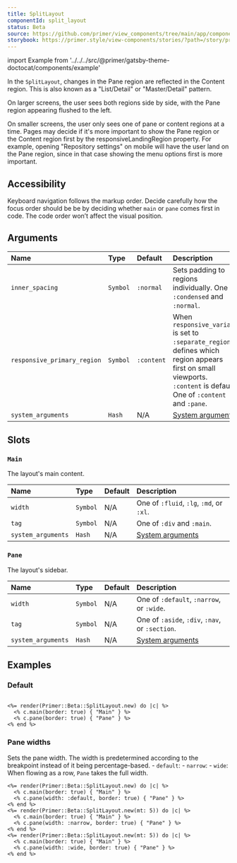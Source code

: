 ```yaml
---
title: SplitLayout
componentId: split_layout
status: Beta
source: https://github.com/primer/view_components/tree/main/app/components/primer/beta/split_layout.rb
storybook: https://primer.style/view-components/stories/?path=/story/primer-beta-split-layout
---
```


import Example from '../../../src/@primer/gatsby-theme-doctocat/components/example'

<!-- Warning: AUTO-GENERATED file, do not edit. Add code comments to your Ruby instead <3 -->

In the `SplitLayout`, changes in the Pane region are reflected in the Content region. This is also known as a "List/Detail" or "Master/Detail" pattern.

On larger screens, the user sees both regions side by side, with the Pane region appearing flushed to the left.

On smaller screens, the user only sees one of pane or content regions at a time.
Pages may decide if it's more important to show the Pane region or the Content region first by the responsiveLandingRegion property.
For example, opening "Repository settings" on mobile will have the user land on the Pane region, since in that case showing the menu options first is more important.

## Accessibility

Keyboard navigation follows the markup order. Decide carefully how the focus order should be be by deciding whether
`main` or `pane` comes first in code. The code order won’t affect the visual position.

## Arguments

| Name | Type | Default | Description |
| :- | :- | :- | :- |
| `inner_spacing` | `Symbol` | `:normal` | Sets padding to regions individually. One of `:condensed` and `:normal`. |
| `responsive_primary_region` | `Symbol` | `:content` | When `responsive_variant` is set to `:separate_regions`, defines which region appears first on small viewports. `:content` is default. One of `:content` and `:pane`. |
| `system_arguments` | `Hash` | N/A | [System arguments](/system-arguments) |

## Slots

### `Main`

The layout's main content.

| Name | Type | Default | Description |
| :- | :- | :- | :- |
| `width` | `Symbol` | N/A | One of `:fluid`, `:lg`, `:md`, or `:xl`. |
| `tag` | `Symbol` | N/A | One of `:div` and `:main`. |
| `system_arguments` | `Hash` | N/A | [System arguments](/system-arguments) |

### `Pane`

The layout's sidebar.

| Name | Type | Default | Description |
| :- | :- | :- | :- |
| `width` | `Symbol` | N/A | One of `:default`, `:narrow`, or `:wide`. |
| `tag` | `Symbol` | N/A | One of `:aside`, `:div`, `:nav`, or `:section`. |
| `system_arguments` | `Hash` | N/A | [System arguments](/system-arguments) |

## Examples

### Default

<Example src="<div data-view-component='true' class='LayoutBeta LayoutBeta--inner-spacing-normal LayoutBeta--primary-content LayoutBeta--variant-separateRegions LayoutBeta--column-gap-none LayoutBeta--row-gap-none LayoutBeta--pane-position-start LayoutBeta--pane-divider LayoutBeta--variant-md-multiColumns LayoutBeta--pane-position-start LayoutBeta--pane-divider'>  <div data-view-component='true' class='LayoutBeta-wrapper'>    <div data-view-component='true' class='LayoutBeta-regions'>      <div data-view-component='true' class='LayoutBeta-pane border'>Pane</div>      <div data-view-component='true' class='LayoutBeta-region LayoutBeta-content border'>Main</div></div></div></div>" />

```erb

<%= render(Primer::Beta::SplitLayout.new) do |c| %>
  <% c.main(border: true) { "Main" } %>
  <% c.pane(border: true) { "Pane" } %>
<% end %>
```

### Pane widths

Sets the pane width. The width is predetermined according to the breakpoint instead of it being percentage-based. - `default`: - `narrow`: - `wide`: When flowing as a row, `Pane` takes the full width.

<Example src="<div data-view-component='true' class='LayoutBeta LayoutBeta--inner-spacing-normal LayoutBeta--primary-content LayoutBeta--variant-separateRegions LayoutBeta--column-gap-none LayoutBeta--row-gap-none LayoutBeta--pane-position-start LayoutBeta--pane-divider LayoutBeta--variant-md-multiColumns LayoutBeta--pane-position-start LayoutBeta--pane-divider'>  <div data-view-component='true' class='LayoutBeta-wrapper'>    <div data-view-component='true' class='LayoutBeta-regions'>      <div data-view-component='true' class='LayoutBeta-pane border'>Pane</div>      <div data-view-component='true' class='LayoutBeta-region LayoutBeta-content border'>Main</div></div></div></div><div data-view-component='true' class='LayoutBeta LayoutBeta--inner-spacing-normal LayoutBeta--primary-content LayoutBeta--variant-separateRegions LayoutBeta--column-gap-none LayoutBeta--row-gap-none LayoutBeta--pane-position-start LayoutBeta--pane-divider LayoutBeta--variant-md-multiColumns LayoutBeta--pane-position-start LayoutBeta--pane-width-narrow LayoutBeta--pane-divider mt-5'>  <div data-view-component='true' class='LayoutBeta-wrapper'>    <div data-view-component='true' class='LayoutBeta-regions'>      <div data-view-component='true' class='LayoutBeta-pane border'>Pane</div>      <div data-view-component='true' class='LayoutBeta-region LayoutBeta-content border'>Main</div></div></div></div><div data-view-component='true' class='LayoutBeta LayoutBeta--inner-spacing-normal LayoutBeta--primary-content LayoutBeta--variant-separateRegions LayoutBeta--column-gap-none LayoutBeta--row-gap-none LayoutBeta--pane-position-start LayoutBeta--pane-divider LayoutBeta--variant-md-multiColumns LayoutBeta--pane-position-start LayoutBeta--pane-width-wide LayoutBeta--pane-divider mt-5'>  <div data-view-component='true' class='LayoutBeta-wrapper'>    <div data-view-component='true' class='LayoutBeta-regions'>      <div data-view-component='true' class='LayoutBeta-pane border'>Pane</div>      <div data-view-component='true' class='LayoutBeta-region LayoutBeta-content border'>Main</div></div></div></div>" />

```erb
<%= render(Primer::Beta::SplitLayout.new) do |c| %>
  <% c.main(border: true) { "Main" } %>
  <% c.pane(width: :default, border: true) { "Pane" } %>
<% end %>
<%= render(Primer::Beta::SplitLayout.new(mt: 5)) do |c| %>
  <% c.main(border: true) { "Main" } %>
  <% c.pane(width: :narrow, border: true) { "Pane" } %>
<% end %>
<%= render(Primer::Beta::SplitLayout.new(mt: 5)) do |c| %>
  <% c.main(border: true) { "Main" } %>
  <% c.pane(width: :wide, border: true) { "Pane" } %>
<% end %>
```
